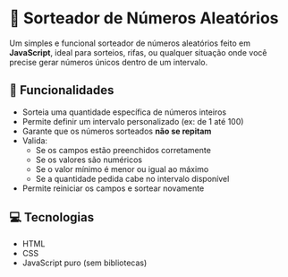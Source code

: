 # 🎲 Sorteador de Números Aleatórios

Um simples e funcional sorteador de números aleatórios feito em **JavaScript**, ideal para sorteios, rifas, ou qualquer situação onde você precise gerar números únicos dentro de um intervalo.

## 🚀 Funcionalidades

- Sorteia uma quantidade específica de números inteiros
- Permite definir um intervalo personalizado (ex: de 1 até 100)
- Garante que os números sorteados **não se repitam**
- Valida:
  - Se os campos estão preenchidos corretamente
  - Se os valores são numéricos
  - Se o valor mínimo é menor ou igual ao máximo
  - Se a quantidade pedida cabe no intervalo disponível
- Permite reiniciar os campos e sortear novamente

## 💻 Tecnologias

- HTML
- CSS
- JavaScript puro (sem bibliotecas)
